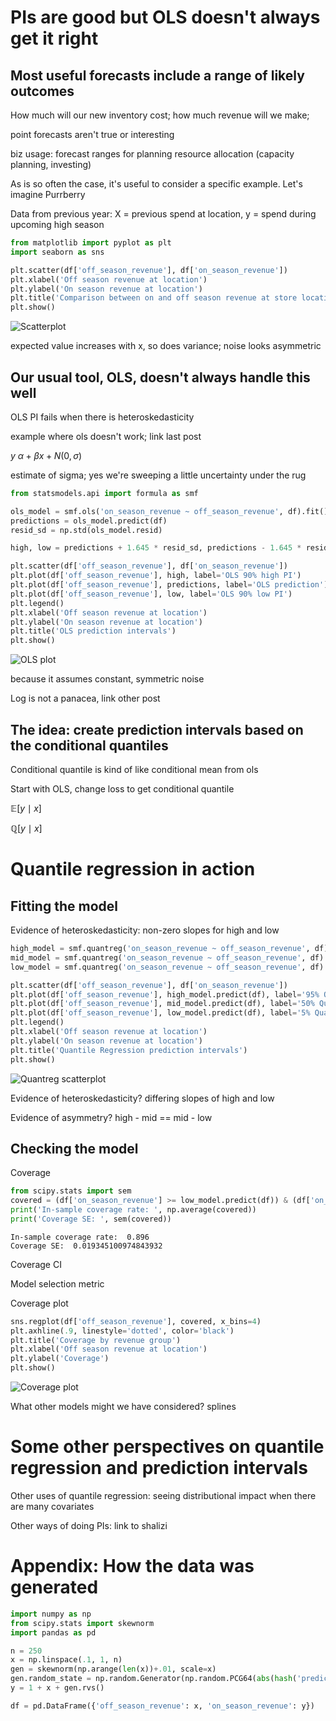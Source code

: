 # PIs are good but OLS doesn't always get it right

## Most useful forecasts include a range of likely outcomes

How much will our new inventory cost; how much revenue will we make; 

point forecasts aren't true or interesting

biz usage: forecast ranges for planning resource allocation (capacity planning, investing)

As is so often the case, it's useful to consider a specific example. Let's imagine Purrberry

Data from previous year:
X = previous spend at location, y = spend during upcoming high season

```python
from matplotlib import pyplot as plt
import seaborn as sns

plt.scatter(df['off_season_revenue'], df['on_season_revenue'])
plt.xlabel('Off season revenue at location')
plt.ylabel('On season revenue at location')
plt.title('Comparison between on and off season revenue at store locations')
plt.show()
```
![Scatterplot](https://raw.githubusercontent.com/lmc2179/lmc2179.github.io/master/assets/img/quantreg_pi/Figure_1.png)

expected value increases with x, so does variance; noise looks asymmetric

## Our usual tool, OLS, doesn't always handle this well

OLS PI fails when there is heteroskedasticity

example where ols doesn't work; link last post

$y ~ \alpha + \beta x + N(0, \sigma)$

estimate of sigma; yes we're sweeping a little uncertainty under the rug

```python
from statsmodels.api import formula as smf

ols_model = smf.ols('on_season_revenue ~ off_season_revenue', df).fit()
predictions = ols_model.predict(df)
resid_sd = np.std(ols_model.resid)

high, low = predictions + 1.645 * resid_sd, predictions - 1.645 * resid_sd

plt.scatter(df['off_season_revenue'], df['on_season_revenue'])
plt.plot(df['off_season_revenue'], high, label='OLS 90% high PI')
plt.plot(df['off_season_revenue'], predictions, label='OLS prediction')
plt.plot(df['off_season_revenue'], low, label='OLS 90% low PI')
plt.legend()
plt.xlabel('Off season revenue at location')
plt.ylabel('On season revenue at location')
plt.title('OLS prediction intervals')
plt.show()
```

![OLS plot](https://raw.githubusercontent.com/lmc2179/lmc2179.github.io/master/assets/img/quantreg_pi/Figure_2.png)

because it assumes constant, symmetric noise

Log is not a panacea, link other post

## The idea: create prediction intervals based on the conditional quantiles

Conditional quantile is kind of like conditional mean from ols

Start with OLS, change loss to get conditional quantile

$\mathbb{E}[y \mid x]$

$\mathbb{Q}[y \mid x]$

# Quantile regression in action

## Fitting the model

Evidence of heteroskedasticity: non-zero slopes for high and low

```python
high_model = smf.quantreg('on_season_revenue ~ off_season_revenue', df).fit(q=.95)
mid_model = smf.quantreg('on_season_revenue ~ off_season_revenue', df).fit(q=.5)
low_model = smf.quantreg('on_season_revenue ~ off_season_revenue', df).fit(q=.05)

plt.scatter(df['off_season_revenue'], df['on_season_revenue'])
plt.plot(df['off_season_revenue'], high_model.predict(df), label='95% Quantile')
plt.plot(df['off_season_revenue'], mid_model.predict(df), label='50% Quantile (Median)')
plt.plot(df['off_season_revenue'], low_model.predict(df), label='5% Quantile')
plt.legend()
plt.xlabel('Off season revenue at location')
plt.ylabel('On season revenue at location')
plt.title('Quantile Regression prediction intervals')
plt.show()
```

![Quantreg scatterplot](https://raw.githubusercontent.com/lmc2179/lmc2179.github.io/master/assets/img/quantreg_pi/Figure_3.png)

Evidence of heteroskedasticity? differing slopes of high and low

Evidence of asymmetry? high - mid == mid - low

## Checking the model

Coverage

```python
from scipy.stats import sem
covered = (df['on_season_revenue'] >= low_model.predict(df)) & (df['on_season_revenue'] <= high_model.predict(df))
print('In-sample coverage rate: ', np.average(covered))
print('Coverage SE: ', sem(covered))
```
```
In-sample coverage rate:  0.896
Coverage SE:  0.019345100974843932
```

Coverage CI

Model selection metric

Coverage plot

```python
sns.regplot(df['off_season_revenue'], covered, x_bins=4)
plt.axhline(.9, linestyle='dotted', color='black')
plt.title('Coverage by revenue group')
plt.xlabel('Off season revenue at location')
plt.ylabel('Coverage')
plt.show()
```

![Coverage plot](https://raw.githubusercontent.com/lmc2179/lmc2179.github.io/master/assets/img/quantreg_pi/Figure_4.png)

What other models might we have considered? splines

# Some other perspectives on quantile regression and prediction intervals

Other uses of quantile regression: seeing distributional impact when there are many covariates

Other ways of doing PIs: link to shalizi

# Appendix: How the data was generated

```python
import numpy as np
from scipy.stats import skewnorm
import pandas as pd

n = 250
x = np.linspace(.1, 1, n)
gen = skewnorm(np.arange(len(x))+.01, scale=x)
gen.random_state = np.random.Generator(np.random.PCG64(abs(hash('predictions'))))
y = 1 + x + gen.rvs()

df = pd.DataFrame({'off_season_revenue': x, 'on_season_revenue': y})
```
